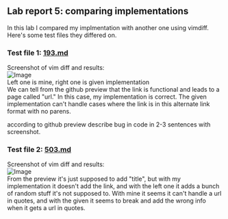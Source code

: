 ## Lab report 5: comparing implementations
In this lab I compared my implmentation with another one using vimdiff. Here's some test files they differed on.
### Test file 1: [193.md](https://github.com/nidhidhamnani/markdown-parser/blob/main/test-files/193.md) <br>
Screenshot of vim diff and results: <br>
![Image](https://rhankin214.github.io/cse15l-lab-reports/Lab_5_Screenshots/Second_diff.png) <br>
Left one is mine, right one is given implementation <br>
We can tell from the github preview that the link is functional and leads to a page called "url." In this case, my implementation is correct.
The given implementation can't handle cases where the link is in this alternate link format with no parens.

according to github preview
describe bug in code in 2-3 sentences with screenshot.

### Test file 2: [503.md](https://github.com/nidhidhamnani/markdown-parser/blob/main/test-files/503.md)<br>
Screenshot of vim diff and results: <br>
![Image](https://rhankin214.github.io/cse15l-lab-reports/Lab_5_Screenshots/Second_diff.png) <br>
From the preview it's just supposed to add "title", but with my implementation it doesn't add the link, and with the left one it adds a bunch of random stuff it's not supposed to. With mine it seems it can't handle a url in quotes, and with the given it seems to break and add the wrong info when it gets a url in quotes.
